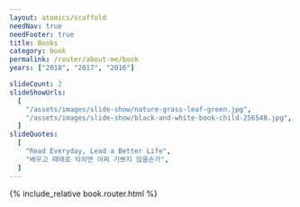 ```yaml
---
layout: atomics/scaffold
needNav: true
needFooter: true
title: Books
category: book
permalink: /router/about-me/book
years: ["2018", "2017", "2016"]

slideCount: 2
slideShowUrls:
  [
    "/assets/images/slide-show/nature-grass-leaf-green.jpg",
    "/assets/images/slide-show/black-and-white-book-child-256548.jpg",
  ]
slideQuotes:
  [
    "Read Everyday, Lead a Better Life",
    "배우고 때때로 익히면 어찌 기쁘지 않을손가",
  ]
---
```


<style>
  {% include_relative book.router.css %}
</style>

{% include_relative book.router.html %}
